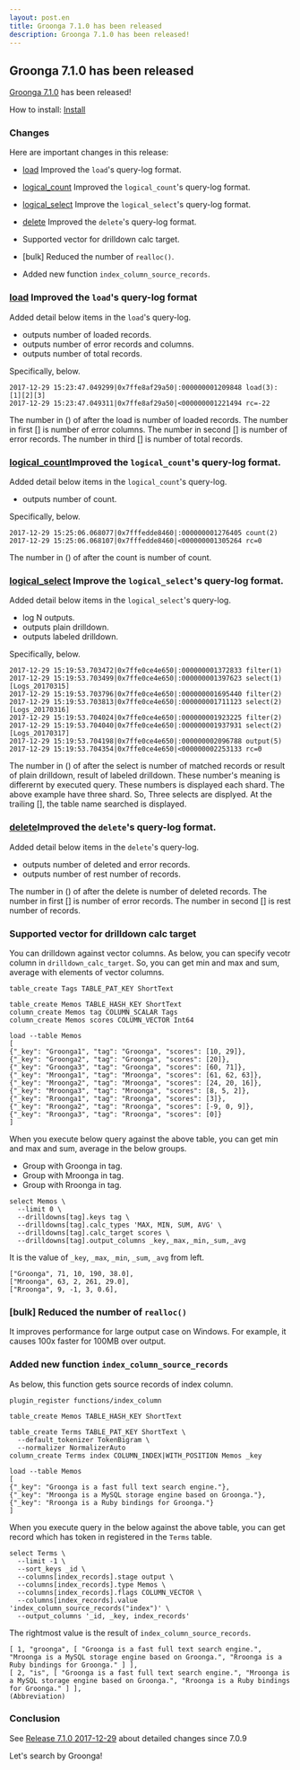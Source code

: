 ```yaml
---
layout: post.en
title: Groonga 7.1.0 has been released
description: Groonga 7.1.0 has been released!
---
```


## Groonga 7.1.0 has been released

[Groonga 7.1.0](/docs/news.html#release-7-1-0) has been released!

How to install: [Install](/docs/install.html)

### Changes

Here are important changes in this release:

  * [load](/docs/reference/commands/load.html) Improved the `load`'s query-log format.

  * [logical_count](/docs/reference/commands/logical_count.html) Improved the `logical_count`'s query-log format.

  * [logical_select](/docs/reference/commands/logical_select.html) Improve the `logical_select`'s query-log format.

  * [delete](/docs/reference/commands/delete.html) Improved the `delete`'s query-log format.

  * Supported vector for drilldown calc target.

  * [bulk] Reduced the number of `realloc()`.

  * Added new function `index_column_source_records`.

### [load](/docs/reference/commands/load.html) Improved the `load`'s query-log format

Added detail below items in the `load`'s query-log.

  * outputs number of loaded records.
  * outputs number of error records and columns.
  * outputs number of total records.

Specifically, below.

```text
2017-12-29 15:23:47.049299|0x7ffe8af29a50|:000000001209848 load(3): [1][2][3]
2017-12-29 15:23:47.049311|0x7ffe8af29a50|<000000001221494 rc=-22
```

The number in () of after the load is number of loaded records.
The number in first [] is number of error columns.
The number in second [] is number of error records.
The number in third [] is number of total records.

### [logical_count](/docs/reference/commands/logical_count.html)Improved the `logical_count`'s query-log format.

Added detail below items in the `logical_count`'s query-log.
  * outputs number of count.

Specifically, below.

```text
2017-12-29 15:25:06.068077|0x7fffedde8460|:000000001276405 count(2)
2017-12-29 15:25:06.068107|0x7fffedde8460|<000000001305264 rc=0
```

The number in () of after the count is number of count.

### [logical_select](/docs/reference/commands/logical_select.html) Improve the `logical_select`'s query-log format.

Added detail below items in the `logical_select`'s query-log.

  * log N outputs.
  * outputs plain drilldown.
  * outputs labeled drilldown.

Specifically, below.

```text
2017-12-29 15:19:53.703472|0x7ffe0ce4e650|:000000001372833 filter(1)
2017-12-29 15:19:53.703499|0x7ffe0ce4e650|:000000001397623 select(1)[Logs_20170315]
2017-12-29 15:19:53.703796|0x7ffe0ce4e650|:000000001695440 filter(2)
2017-12-29 15:19:53.703813|0x7ffe0ce4e650|:000000001711123 select(2)[Logs_20170316]
2017-12-29 15:19:53.704024|0x7ffe0ce4e650|:000000001923225 filter(2)
2017-12-29 15:19:53.704040|0x7ffe0ce4e650|:000000001937931 select(2)[Logs_20170317]
2017-12-29 15:19:53.704198|0x7ffe0ce4e650|:000000002096788 output(5)
2017-12-29 15:19:53.704354|0x7ffe0ce4e650|<000000002253133 rc=0
```

The number in () of after the select is number of matched records or result of plain drilldown, result of labeled drilldown.
These number's meaning is differernt by executed query.
These numbers is displayed each shard.
The above example have three shard. So, Three selects are displyed.
At the trailing [], the table name searched is displayed.

### [delete](/docs/reference/commands/delete.html)Improved the `delete`'s query-log format.

Added detail below items in the `delete`'s query-log.

  * outputs number of deleted and error records.
  * outputs number of rest number of records.

The number in () of after the delete is number of deleted records.
The number in first [] is number of error records.
The number in second [] is rest number of records.

### Supported vector for drilldown calc target

You can drilldown against vector columns.
As below, you can specify vecotr column in `drilldown_calc_target`. So, you can get min and max and sum, average with elements of vector columns.

```text
table_create Tags TABLE_PAT_KEY ShortText

table_create Memos TABLE_HASH_KEY ShortText
column_create Memos tag COLUMN_SCALAR Tags
column_create Memos scores COLUMN_VECTOR Int64

load --table Memos
[
{"_key": "Groonga1", "tag": "Groonga", "scores": [10, 29]},
{"_key": "Groonga2", "tag": "Groonga", "scores": [20]},
{"_key": "Groonga3", "tag": "Groonga", "scores": [60, 71]},
{"_key": "Mroonga1", "tag": "Mroonga", "scores": [61, 62, 63]},
{"_key": "Mroonga2", "tag": "Mroonga", "scores": [24, 20, 16]},
{"_key": "Mroonga3", "tag": "Mroonga", "scores": [8, 5, 2]},
{"_key": "Rroonga1", "tag": "Rroonga", "scores": [3]},
{"_key": "Rroonga2", "tag": "Rroonga", "scores": [-9, 0, 9]},
{"_key": "Rroonga3", "tag": "Rroonga", "scores": [0]}
]
```

When you execute below query against the above table, you can get min and max and sum, average in the below groups.

  * Group with Groonga in tag.
  * Group with Mroonga in tag.
  * Group with Rroonga in tag.

```text
select Memos \
  --limit 0 \
  --drilldowns[tag].keys tag \
  --drilldowns[tag].calc_types 'MAX, MIN, SUM, AVG' \
  --drilldowns[tag].calc_target scores \
  --drilldowns[tag].output_columns _key,_max,_min,_sum,_avg
```

It is the value of `_key`, `_max`, `_min`, `_sum`, `_avg` from left.

```text
["Groonga", 71, 10, 190, 38.0],
["Mroonga", 63, 2, 261, 29.0],
["Rroonga", 9, -1, 3, 0.6],
```

### [bulk] Reduced the number of `realloc()`

It improves performance for large output case on Windows.
For example, it causes 100x faster for 100MB over output.

### Added new function `index_column_source_records`

As below, this function gets source records of index column.

```text
plugin_register functions/index_column

table_create Memos TABLE_HASH_KEY ShortText

table_create Terms TABLE_PAT_KEY ShortText \
  --default_tokenizer TokenBigram \
  --normalizer NormalizerAuto
column_create Terms index COLUMN_INDEX|WITH_POSITION Memos _key

load --table Memos
[
{"_key": "Groonga is a fast full text search engine."},
{"_key": "Mroonga is a MySQL storage engine based on Groonga."},
{"_key": "Rroonga is a Ruby bindings for Groonga."}
]
```

When you execute query in the below against the above table, you can get record which has token in registered in the `Terms` table.

```
select Terms \
  --limit -1 \
  --sort_keys _id \
  --columns[index_records].stage output \
  --columns[index_records].type Memos \
  --columns[index_records].flags COLUMN_VECTOR \
  --columns[index_records].value 'index_column_source_records("index")' \
  --output_columns '_id, _key, index_records'
```

The rightmost value is the result of `index_column_source_records`.

```text
[ 1, "groonga", [ "Groonga is a fast full text search engine.", "Mroonga is a MySQL storage engine based on Groonga.", "Rroonga is a Ruby bindings for Groonga." ] ],
[ 2, "is", [ "Groonga is a fast full text search engine.", "Mroonga is a MySQL storage engine based on Groonga.", "Rroonga is a Ruby bindings for Groonga." ] ],
(Abbreviation)
```

### Conclusion

See [Release 7.1.0 2017-12-29](/docs/news.html#release-7-1-0) about detailed changes since 7.0.9

Let's search by Groonga!
